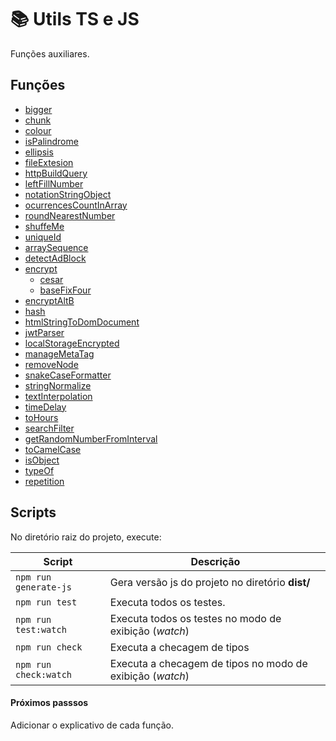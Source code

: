 # :books: Utils TS e JS

Funções auxiliares.

## Funções

- [bigger](./src/bigger)
- [chunk](./src/chunk)
- [colour](./src/colour)
- [isPalindrome](./src/isPalindrome)
- [ellipsis](./src/ellipsis)
- [fileExtesion](./src/fileExtesion)
- [httpBuildQuery](./src/httpBuildQuery)
- [leftFillNumber](./src/leftFillNumber)
- [notationStringObject](./src/notationStringObject)
- [ocurrencesCountInArray](./src/ocurrencesCountInArray)
- [roundNearestNumber](./src/roundNearestNumber)
- [shuffeMe](./src/shuffeMe)
- [uniqueId](./src/uniqueId)
- [arraySequence](./src/arraySequence)
- [detectAdBlock](./src/detectAdBlock)
- [encrypt](./src/encrypt)
  - [cesar](./src/encrypt/cesar)
  - [baseFixFour](./src/encrypt/baseFixFour)
- [encryptAltB](./src/encryptPlanB)
- [hash](./src/hash)
- [htmlStringToDomDocument](./src/htmlStringToDomDocument)
- [jwtParser](./src/jwtParser)
- [localStorageEncrypted](./src/localStorageEncrypted)
- [manageMetaTag](./src/manageMetaTag)
- [removeNode](./src/removeNode)
- [snakeCaseFormatter](./src/snakeCaseFormatter)
- [stringNormalize](./src/stringNormalize)
- [textInterpolation](./src/textInterpolation)
- [timeDelay](./src/timeDelay)
- [toHours](./src/toHours)
- [searchFilter](./src/searchFilter)
- [getRandomNumberFromInterval](./src/getRandomNumberFromInterval)
- [toCamelCase](./src/toCamelCase)
- [isObject](./src/isObject)
- [typeOf](./src/typeOf)
- [repetition](./src/repetition)

## Scripts

No diretório raiz do projeto, execute:

| Script                | Descrição                                                 |
| --------------------- | --------------------------------------------------------- |
| `npm run generate-js` | Gera versão js do projeto no diretório **dist/**          |
| `npm run test`        | Executa todos os testes.                                  |
| `npm run test:watch`  | Executa todos os testes no modo de exibição (_watch_)     |
| `npm run check`       | Executa a checagem de tipos                               |
| `npm run check:watch` | Executa a checagem de tipos no modo de exibição (_watch_) |

#### Próximos passsos

Adicionar o explicativo de cada função.

